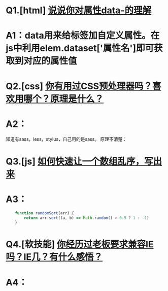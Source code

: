 # Q1.[html] [说说你对属性data-的理解](https://github.com/haizlin/fe-interview/issues/82)
# A1：data用来给标签加自定义属性。在js中利用elem.dataset['属性名']即可获取到对应的属性值

# Q2.[css] [你有用过CSS预处理器吗？喜欢用哪个？原理是什么？](https://github.com/haizlin/fe-interview/issues/83)
# A2：
知道有sass，less，stylus，自己用的是sass。
原理不清楚：

# Q3.[js] [如何快速让一个数组乱序，写出来](https://github.com/haizlin/fe-interview/issues/84)
# A3：
```javascript
    function randomSort(arr) {
        return arr.sort((a, b) => Math.random() > 0.5 ? 1 : -1)
    }
```

# Q4.[软技能] [你经历过老板要求兼容IE吗？IE几？有什么感悟？](https://github.com/haizlin/fe-interview/issues/85)
# A4：